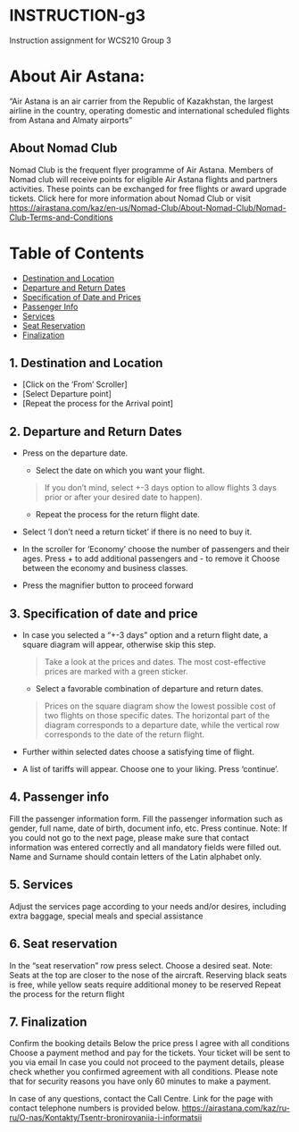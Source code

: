 # INSTRUCTION-g3
Instruction assignment for WCS210 Group 3

# About Air Astana:
“Air Astana is an air carrier from the Republic of Kazakhstan, the largest airline in the country, operating domestic and international scheduled flights from Astana and Almaty airports”

## About Nomad Club 
Nomad Club is the frequent flyer programme of Air Astana. Members of Nomad club will receive points for eligible Air Astana flights and partners activities. These points can be exchanged for free flights or award upgrade tickets.
Click here for more information about Nomad Club or visit https://airastana.com/kaz/en-us/Nomad-Club/About-Nomad-Club/Nomad-Club-Terms-and-Conditions 

# Table of Contents
* [Destination and Location](#dal)
* [Departure and Return Dates](#dard)
* [Specification of Date and Prices](#spec)
* [Passenger Info](#pass)
* [Services](#service)
* [Seat Reservation](#seat)
* [Finalization](#Finalization)

<a name="dal"></a>
## 1. Destination and Location
* [Click on the ‘From’ Scroller]
* [Select Departure point]
* [Repeat the process for the Arrival point]

<a name="dard"></a>
## 2. Departure and Return Dates
* Press on the departure date.
  - Select the date on which you want your flight. 
  > If you don’t mind, select +-3 days option to allow flights 3 days prior or after your desired date to happen).
  - Repeat the process for the return flight date. 

* Select ‘I don’t need a return ticket’ if there is no need to buy it.

* In the scroller for ‘Economy’ choose the number of passengers and their ages. Press + to add additional passengers and - to remove it
Choose between the economy and business classes.

* Press the magnifier button to proceed forward

<a name="spec"></a>
## 3. Specification of date and price
* In case you selected a “+-3 days” option and a return flight date, a square diagram will appear, otherwise skip this step. 
  > Take a look at the prices and dates. The most cost-effective prices are marked with a green sticker. 

  - Select a favorable combination of departure and return dates.
  > Prices on the square diagram show the lowest possible cost of two flights on those specific dates. The horizontal part of the diagram corresponds to a departure date, while the vertical row corresponds to the date of the return flight.
* Further within selected dates choose a satisfying time of flight.
* A list of tariffs will appear. Choose one to your liking. Press ‘continue’.

<a name="pass"></a>
## 4. Passenger info
Fill the passenger information form. Fill the passenger information such as gender, full name, date of birth, document info, etc. Press continue.
Note: If you could not go to the next page, please make sure that contact information was entered correctly and all mandatory fields were filled out. Name and Surname should contain letters of the Latin alphabet only.  

<a name="service"></a>
## 5. Services
Adjust the services page according to your needs and/or desires, including extra baggage, special meals and special assistance

<a name="seat"></a> 
## 6. Seat reservation
In the “seat reservation” row press select. Choose a desired seat.
Note: Seats at the top are closer to the nose of the aircraft. Reserving black seats is free, while yellow seats require additional money to be reserved
Repeat the process for the return flight

<a name="Finalization"></a> 
## 7. Finalization
Confirm the booking details
Below the price press I agree with all conditions
Choose a payment method and pay for the tickets.
Your ticket will be sent to you via email
In case you could not proceed to the payment details, please check whether you confirmed agreement with all conditions.
Please note that for security reasons you have only 60 minutes to make a payment.

In case of any questions, contact the Call Centre. Link for the page with contact telephone numbers is provided below.
https://airastana.com/kaz/ru-ru/O-nas/Kontakty/Tsentr-bronirovaniia-i-informatsii


